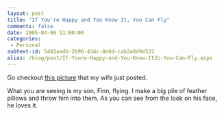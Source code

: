 ```yaml
---
layout: post
title: "If You're Happy and You Know It, You Can Fly"
comments: false
date: 2005-04-06 11:00:00
categories:
 - Personal
subtext-id: 5481aadb-2b96-434c-8e8d-cab2a8d9e522
alias: /blog/post/If-Youre-Happy-and-You-Know-It2c-You-Can-Fly.aspx
---
```



Go checkout [this picture](http://blogs.provost.org/emily/archive/2005/04/06/3150.aspx) that my wife just posted.

What you are seeing is my son, Finn, flying. I make a big pile of feather pillows and throw him into them. As you can see from the look on his face, he loves it.

